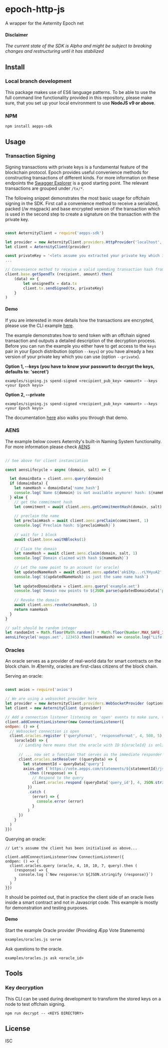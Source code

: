 # epoch-http-js

A wrapper for the Aeternity Epoch net

#### Disclaimer

*The current state of the SDK is Alpha and might be subject to breaking changes and restructuring until it has stabilized*

## Install

### Local branch development
This package makes use of ES6 language patterns. To be able to use the full command line functionality provided in this repository, please make sure, that you set up your local environment to use **NodeJS v9 or above**.

### NPM

```
npm install aepps-sdk
```

## Usage 

### Transaction Signing

Signing transactions with private keys is a fundamental feature of the blockchain protocol. Epoch provides useful convenience methods for constructing transactions of different kinds. For more information on these endpoints the [Swagger Explorer](https://aeternity.github.io/epoch-api-docs/?config=https://raw.githubusercontent.com/aeternity/epoch/master/apps/aehttp/priv/swagger.json) is a good starting point. The relevant transactions are grouped under `/tx/*`.

The following snippet demonstrates the most basic usage for offchain signing in the SDK. First call a convenience method to receive a serialized, packed (/w msgpack) and base encrypted version of the transaction which is used in the second step to create a signature on the transaction with the private key.

```javascript

const AeternityClient = require('aepps-sdk')

let provider = new AeternityClient.providers.HttpProvider('localhost', 3003, {internalPort: 3103, secured: false)
let client = AeternityClient(provider)

const privateKey = '<lets assume you extracted your private key which is store here as a hex>'
...

// Convenience method to receive a valid spending transaction hash from the server
client.base.getSpendTx (recipient, amount).then(
    (data) => {
        let unsignedTx = data.tx
        client.tx.sendSigned(tx, privateKey)
    }
)

```

#### Demo

If you are interested in more details how the transactions are encrypted, please use the CLI example [here](https://github.com/aeternity/aepp-sdk-js/blob/develop/examples/signing.js). 

The example demonstrates how to send token with an offchain signed transaction and outputs a detailed description of the decryption process. Before you can run the example you either have to get access to the `keys` pair in your Epoch distribution (option `--keys`) or you have already a hex version of your private key which you can use (option `--private`).

**Option 1, --keys (you have to know your passwort to decrypt the keys, defaults to: 'secret')**
```
examples/signing.js spend-signed <recipient_pub_key> <amount> --keys <your Epoch keys>
```

**Option 2, --private**

```
examples/signing.js spend-signed <recipient_pub_key> <amount> --keys <your Epoch keys>
```
The documentation [here](https://github.com/aeternity/aepp-sdk-js/blob/develop/docs/Signing.md) also walks you through that demo. 

### AENS

The example below covers Aeternity's built-in Naming System functionality. For more information please check [AENS](https://github.com/aeternity/protocol/blob/master/AENS.md)

```javascript
  
// See above for client instanciation 

const aensLifecycle = async (domain, salt) => {

  let domainData = client.aens.query(domain)
  if (domainData) {
    let nameHash = domainData['name_hash']
    console.log(`Name ${domain} is not available anymore! hash: ${nameHash}`)
  } else {
    // get the commitment hash
    let commitment = await client.aens.getCommitmentHash(domain, salt)
    
    // preclaim the name
    let preclaimHash = await client.aens.preClaim(commitment, 1)
    console.log(`Preclaim hash: ${preclaimHash}`)
    
    // wait for 1 block
    await client.base.waitNBlocks(1)
    
    // Claim the domain
    let nameHash = await client.aens.claim(domain, salt, 1)
    console.log(`Domain claimed with hash ${nameHash}`)
    
    // Let the name point to an account (or oracle)
    let updatedNameHash = await client.aens.update('ak$3Xp...rLYHyuA2', nameHash)
    console.log(`${updatedNameHash} is just the same name hash`)
    
    let updatedDomainData = client.aens.query('example.aet')
    console.log(`Domain now points to ${JSON.parse(updatedDomainData['pointer'])['account_key']}`)
    
    // Revoke the domain
    await client.aens.revoke(nameHash, 1)
    return nameHash
  }
}

// salt should be random integer
let randomInt = Math.floor(Math.random() * Math.floor(Number.MAX_SAFE_INTEGER))
aensLifecycle('aepps.aet', 12345).then((nameHash) => console.log("Life and death of 'aepps.aet'"))

```

### Oracles

An oracle serves as a provider of real-world data for smart contracts on the block chain. In Æternity, oracles are first-class citizens of the block chain.

Serving an oracle:
```javascript

const axios = require('axios')

// We are using a websocket provider here
let provider = new AeternityClient.providers.WebSocketProvider (options.host, options.port)
let client = new AeternityClient (provider)

// Add a connection listener listening on 'open' events to make sure, that the oracle is not registered  
client.addConnectionListener(new ConnectionListener({
onOpen: () => {
  // Websocket connection is open
  client.oracles.register ('queryFormat', 'responseFormat', 4, 500, 5).then (
    (oracleId) => {
      // Landing here means that the oracle with ID ${oracleId} is online
      
      // ... now set a function that serves as the immediate responder to a query 
      client.oracles.setResolver ((queryData) => {
        let statementId = queryData['query']
        axios.get (`https://vote.aepps.com/statements/${statementId}/json`)
          .then ((response) => {
            // Respond to the query
            client.oracles.respond (queryData['query_id'], 4, JSON.stringify (response.data))
          })
          .catch (
            (error) => {
              console.error (error)
            }
          )
      })
    }
  )
}})
```

Querying an oracle:
```
// Let's assume the client has been initialised as above...

client.addConnectionListener(new ConnectionListener({
onOpen: () => {
  client.oracles.query (oracle, 4, 10, 10, 7, query).then (
    (response) => {
      console.log (`New response:\n ${JSON.stringify (response)}`)
    }
  )
}})
```

It should be pointed out, that in practice the client side of an oracle lives inside a smart contract and not in Javascript code. This example is mostly for demonstration and testing purposes.


#### Demo

Start the example Oracle provider (Providing Æpp Vote Statements)

```
examples/oracles.js serve
```

Ask questions to the oracle.
```
examples/oracles.js ask <oracle_id>
```

## Tools

### Key decryption

This CLI can be used during development to transform the stored keys on a node
to test offchain signing.

```
npm run decrypt -- <KEYS DIRECTORY>
```

## License

ISC
